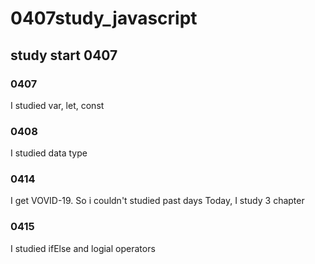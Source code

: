 # 0407study_javascript
## study start 0407
### 0407

I studied var, let, const

### 0408

I studied data type

### 0414

I get VOVID-19. So i couldn't studied past days
Today, I study 3 chapter 

### 0415 

I studied ifElse and logial operators